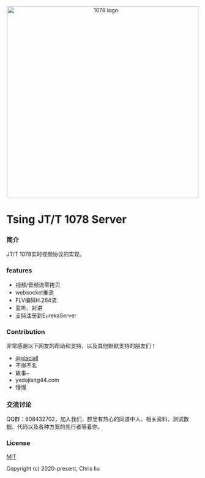 <p align="center"><a href="https://github.com/SuperChrisliu" target="_blank" rel="noopener noreferrer"><img width="500" src="https://raw.githubusercontent.com/SuperChrisliu/JTT1078Server/master/1078logo.png" alt="1078 logo"></a></p>

# Tsing JT/T 1078 Server

### 简介
JT/T 1078实时视频协议的实现。

### features
* 视频/音频流零拷贝
* websocket推流
* FLV编码H.264流
* 监听、对讲
* 支持注册到EurekaServer

### Contribution
非常感谢以下网友的帮助和支持，以及其他默默支持的朋友们！
* [@glaciall](https://github.com/glaciall)
* 不岸不名
* 故事~
* yedajiang44.com
* 慢慢

### 交流讨论
QQ群：808432702，加入我们，群里有热心的同道中人、相关资料、测试数据、代码以及各种方案的先行者等着你。

### License
[MIT](http://opensource.org/licenses/MIT)

Copyright (c) 2020-present, Chris liu